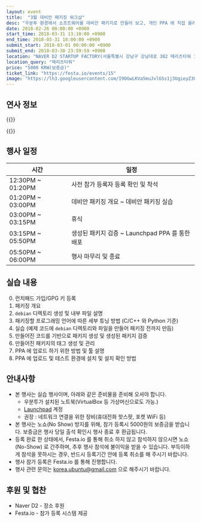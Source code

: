 ```yaml
---
layout: event
title:  "3월 데비안 패키징 워크샵"
desc: "우분투 환경에서 소프트웨어를 데비안 패키지로 만들어 보고, 개인 PPA 에 직접 올려보기도 하는 실습을 합니다"
date: 2018-02-26 00:00:00 +0900
start_time: 2018-03-31 13:10:00 +0900
end_time: 2018-03-31 18:00:00 +0900
submit_start: 2018-03-01 00:00:00 +0900
submit_end: 2018-03-30 23:59:59 +0900
location: "NAVER D2 STARTUP FACTORY(서울특별시 강남구 강남대로 382 메리츠타워 16층)"
location_query: "메리츠타워"
price: "5000 KRW(보증금)"
ticket_link: "https://festa.io/events/15"
image: "https://lh3.googleusercontent.com/I9OGwLKVa5muJvlGSs1j3UgieyZ3UGoHpTWiPyx4bg8K1aym5EgYA37X3Kbf4iILYtn5htEVgD91NMJJNiPOHghjYDEgy5uOxo_3YL2jf7wrRM3buBmv1zyo4fr_pSxKicDz7PTGEOsvwGBYnzI1TeRdKyOkxPqgW-Uxl3dmJYlDyPAv4KbyboBh_VrHqhvS0TOMvEiAcQ34pd0dHy4CdMoSe7eTjK-36Y85H_CITtH9Ld8ELaZvnAgdGcCIJpeQ5GtEMVY9hpR9DC1yYKAZLvvWxuOU9VXFCwC7QaQnzV_TRV1lsqHSwYiJLGN-VVDGaKyIJzclkZiiwUaAmks1iFXJ78prUlN22oSS0NjbiV022xNcFVgrlFjpIHwq0062leQwqKYMXFRZAQknbwE81OM9mXAuussiXgOXWVKCF19_D2TMqlP_Rwh6tUssgBVuWyElu0n-O5_QhTd_6ZOh9oIBSUBoG66IbGfqXV3AaxrakwgfX5bCVs6Qs548lUMoAMOPShUoNX5Bh0DyklQsNFWxmoS_n_hZgvI6B0NmVAnKU7ZdmJ8ZcINMZoRK53C9Vj7BJPVCjHjhvuzmBZX_PLAVRvFepXOrcMLQCxvvY90VRZxRoIPTPlh5fks4Z2jH7BRn0-rPNhDaHawhBu9LzTJtMa_LBPcj=s1606-no"
---
```


## 연사 정보

  {{<profile
    profile="https://avatars3.githubusercontent.com/u/9694022"
    heading="심경섭" bold="펜타시큐리티"
    desc="이번 데비안 패키징 워크샵 주 발표자 입니다." >}}

  {{<profile
    profile="https://avatars1.githubusercontent.com/u/6753999"
    heading="김진석" bold="Ubuntu Korea Community - Packaging Manager"
    desc="이번 데비안 패키징 워크샵 보조 발표자 입니다." >}}

## 행사 일정

시간 | 일정
--- | ---
12:30PM ~ 01:20PM | 사전 참가 등록자 등록 확인 및 착석
01:20PM ~ 03:00PM | 데비안 패키징 개요 ~ 데비안 패키징 실습
03:00PM ~ 03:15PM | 휴식
03:15PM ~ 05:50PM | 생성된 패키지 검증 ~ Launchpad PPA 를 통한 배포
05:50PM ~ 06:00PM | 행사 마무리 및 종료

## 실습 내용

0. 런치패드 가입/GPG 키 등록
1. 패키징 개요
2. `debian` 디렉토리 생성 및 내부 파일 설명
3. 패키징할 프로그래밍 언어에 따른 세부 튜닝 방법 (C/C++ 와 Python 기준)
4. 실습 (예제 코드에 `debian` 디렉토리와 파일을 만들어 패키징 전까지 만듬)
5. 만들어진 코드를 기반으로 패키지 생성 및 생성된 패키지 검증
6. 만들어진 패키지의 태그 생성 및 관리
7. PPA 에 업로드 하기 위한 방법 및 툴 설명
8. PPA 에 업로드 및 테스트 환경에 설치 및 설치 확인 방법

## 안내사항
- 본 행사는 실습 행사이며, 아래와 같은 준비물을 준비해 오셔야 합니다.
  - 우분투가 설치된 노트북(VirtualBox 등 가상머신으로도 가능.)
  - [Launchpad](https://launchpad.net) 계정
  - 권장 : 네트워크 연결을 위한 장비(휴대전화 핫스팟, 포켓 WiFi 등)
- 본 행사는 노쇼(No Show) 방지를 위해, 참가 등록시 5000원의 보증금을 받습니다. 보증금은 행사 당일 출석 확인시 행사 종료 후 환급됩니다.
- 등록 완료 한 상태에서, Festa.io 를 통해 취소 하지 않고 참석하지 않으시면 노쇼(No-Show) 로 간주하며, 추후 행사 참석에 불이익을 받을 수 있습니다. 부득이하게 참석을 못하시는 경우, 반드시 등록기간 안에 등록 취소를 해 주시기 바랍니다.
- 행사 참가 등록은 Festa.io 를 통해 진행합니다.
- 행사 관련 문의는 korea.ubuntu@gmail.com 으로 해주시기 바랍니다.

## 후원 및 협찬
- Naver D2 - 장소 후원
- Festa.io - 참가 등록 시스템 제공
